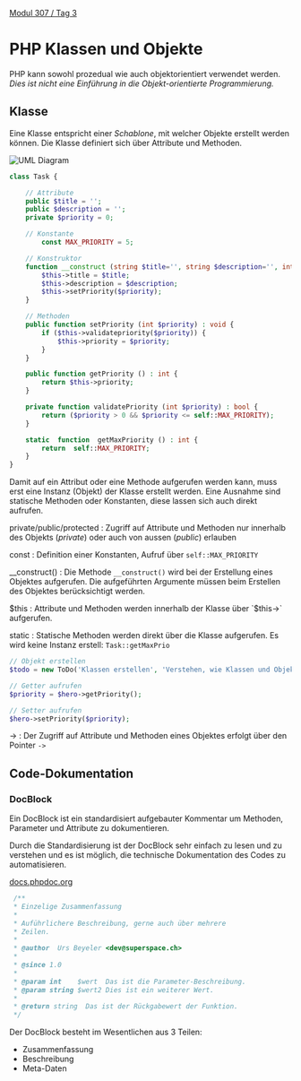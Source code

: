 [Modul 307 / Tag 3](/ilv.307/03-modul-307)

# PHP Klassen und Objekte

PHP kann sowohl prozedual wie auch objektorientiert verwendet werden. *Dies ist nicht eine Einführung in die Objekt-orientierte Programmierung.*


## Klasse

Eine Klasse entspricht einer *Schablone*, mit welcher Objekte erstellt werden können. Die Klasse definiert sich über Attribute und Methoden.

![UML Diagram](/ilv.307/assets/images/uml-class-task.png)

```php
class Task {

	// Attribute
	public $title = '';
	public $description = '';
	private $priority = 0;

	// Konstante
        const MAX_PRIORITY = 5;

	// Konstruktor
	function __construct (string $title='', string $description='', int $priority=0) {
		$this->title = $title;
		$this->description = $description;
		$this->setPriority($priority);
	}

	// Methoden
	public function setPriority (int $priority) : void {
		if ($this->validatepriority($priority)) {
			$this->priority = $priority;
		}
	}

	public function getPriority () : int {
		return $this->priority;
	}

	private function validatePriority (int $priority) : bool {
		return ($priority > 0 && $priority <= self::MAX_PRIORITY);
	}

	static  function  getMaxPriority () : int {
		return  self::MAX_PRIORITY;
	}
}
```
Damit auf ein Attribut oder eine Methode aufgerufen werden kann, muss erst eine Instanz (Objekt) der Klasse erstellt werden. Eine Ausnahme sind statische Methoden oder Konstanten, diese lassen sich auch direkt aufrufen.

private/public/protected
: Zugriff auf Attribute und Methoden nur innerhalb des Objekts (*private*) oder auch von aussen (*public*) erlauben

const
: Definition einer Konstanten, Aufruf über `self::MAX_PRIORITY`

__construct()
: Die Methode `__construct()` wird bei der Erstellung eines Objektes aufgerufen. Die aufgeführten Argumente müssen beim Erstellen des Objektes berücksichtigt werden.

$this
: Attribute und Methoden werden innerhalb der Klasse über `$this->` aufgerufen.

static
: Statische Methoden werden direkt über die Klasse aufgerufen. Es wird keine Instanz erstell: `Task::getMaxPrio`

```php
// Objekt erstellen
$todo = new ToDo('Klassen erstellen', 'Verstehen, wie Klassen und Objekte funktionieren.', 4);

// Getter aufrufen
$priority = $hero->getPriority();

// Setter aufrufen
$hero->setPriority($priority);
``` 
->
: Der Zugriff auf Attribute und Methoden eines Objektes erfolgt über den Pointer `->`

## Code-Dokumentation

### DocBlock

Ein DocBlock ist ein standardisiert aufgebauter Kommentar um  Methoden, Parameter und Attribute  zu dokumentieren.

Durch die Standardisierung ist der DocBlock sehr einfach zu lesen und zu verstehen und es ist möglich, die technische Dokumentation des Codes zu automatisieren.

[docs.phpdoc.org](https://docs.phpdoc.org/references/phpdoc/basic-syntax.html#what-is-a-docblock)

```php
 /**
 * Einzelige Zusammenfassung
 *
 * Auführlichere Beschreibung, gerne auch über mehrere 
 * Zeilen.
 *
 * @author  Urs Beyeler <dev@superspace.ch>
 *
 * @since 1.0
 *
 * @param int    $wert  Das ist die Parameter-Beschreibung.
 * @param string $wert2 Dies ist ein weiterer Wert.
 * 
 * @return string  Das ist der Rückgabewert der Funktion.
 */
```

Der DocBlock besteht im Wesentlichen aus 3 Teilen:

-  Zusammenfassung
- Beschreibung
- Meta-Daten
<!--stackedit_data:
eyJoaXN0b3J5IjpbLTE1MTg1MTQ1NDEsLTc0MDQ5NTkzLDQyMT
E5ODk1NSwtNDY0Njg2NzE1LDE3NjQ2MTA4OCwtNzI3MDg5OTg1
LDY0MjY3NDg0MiwxOTMwMjIzNTk3LC0xNjMwNDcwMTE3LDk1OD
Y0NzgzNSwtMTg4MDQzMDkwLDkzMzI0MDk0MV19
-->